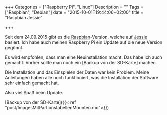 +++
Categories = ["Raspberry Pi", "Linux"]
Description = ""
Tags = ["Raspbian", "Debian"]
date = "2015-10-01T19:44:06+02:00"
title = "Raspbian Jessie"

+++

Seit dem 24.09.2015 gibt es die [Raspbian]-Version, welche auf [Jessie] basiert. Ich habe auch meinen Raspberry Pi ein Update auf die neue Version gegönnt.

Es wird empfohlen, dass man eine Neuinstallation macht. Das habe ich auch gemacht. Vorher sollte man noch ein [Backup von der SD-Karte] machen.

Die Installation und das Einspielen der Daten war kein Problem. Meine Anleitungen haben alle noch funktioniert, was die Installation der Software sehr einfach gemacht hat.

Also viel Spaß beim Update.



[Raspbian]: https://www.raspberrypi.org/blog/raspbian-jessie-is-here/
[Jessie]: https://www.debian.org/News/2015/20150426
[Backup von der SD-Karte]({{< ref "post/ImagesMitPartionstabellenMounten.md">}})
